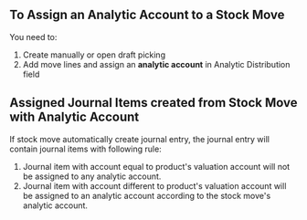 ## To Assign an Analytic Account to a Stock Move

You need to:

1.  Create manually or open draft picking
2.  Add move lines and assign an **analytic account** in Analytic
    Distribution field

## Assigned Journal Items created from Stock Move with Analytic Account

If stock move automatically create journal entry, the journal entry will
contain journal items with following rule:

1.  Journal item with account equal to product's valuation account will
    not be assigned to any analytic account.
2.  Journal item with account different to product's valuation account
    will be assigned to an analytic account according to the stock
    move's analytic account.
